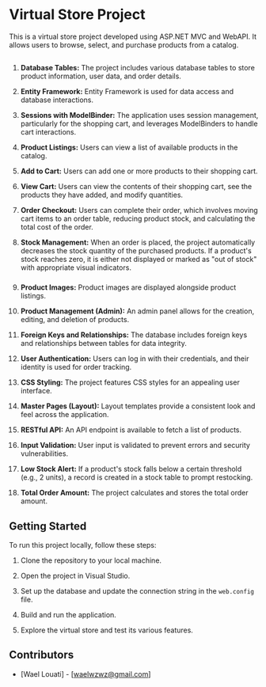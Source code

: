 # Virtual Store Project

This is a virtual store project developed using ASP.NET MVC and WebAPI. It allows users to browse, select, and purchase products from a catalog.
## 

1. **Database Tables:** The project includes various database tables to store product information, user data, and order details.

2. **Entity Framework:** Entity Framework is used for data access and database interactions.

3. **Sessions with ModelBinder:** The application uses session management, particularly for the shopping cart, and leverages ModelBinders to handle cart interactions.

4. **Product Listings:** Users can view a list of available products in the catalog.

5. **Add to Cart:** Users can add one or more products to their shopping cart.

6. **View Cart:** Users can view the contents of their shopping cart, see the products they have added, and modify quantities.

7. **Order Checkout:** Users can complete their order, which involves moving cart items to an order table, reducing product stock, and calculating the total cost of the order.

8. **Stock Management:** When an order is placed, the project automatically decreases the stock quantity of the purchased products. If a product's stock reaches zero, it is either not displayed or marked as "out of stock" with appropriate visual indicators.

### 

9. **Product Images:** Product images are displayed alongside product listings.

10. **Product Management (Admin):** An admin panel allows for the creation, editing, and deletion of products.

11. **Foreign Keys and Relationships:** The database includes foreign keys and relationships between tables for data integrity.

12. **User Authentication:** Users can log in with their credentials, and their identity is used for order tracking.

13. **CSS Styling:** The project features CSS styles for an appealing user interface.

14. **Master Pages (Layout):** Layout templates provide a consistent look and feel across the application.

15. **RESTful API:** An API endpoint is available to fetch a list of products.

16. **Input Validation:** User input is validated to prevent errors and security vulnerabilities.

17. **Low Stock Alert:** If a product's stock falls below a certain threshold (e.g., 2 units), a record is created in a stock table to prompt restocking.

18. **Total Order Amount:** The project calculates and stores the total order amount.

## Getting Started

To run this project locally, follow these steps:

1. Clone the repository to your local machine.

2. Open the project in Visual Studio.

3. Set up the database and update the connection string in the `web.config` file.

4. Build and run the application.

5. Explore the virtual store and test its various features.

## Contributors

- [Wael Louati] - [waelwzwz@gmail.com]

